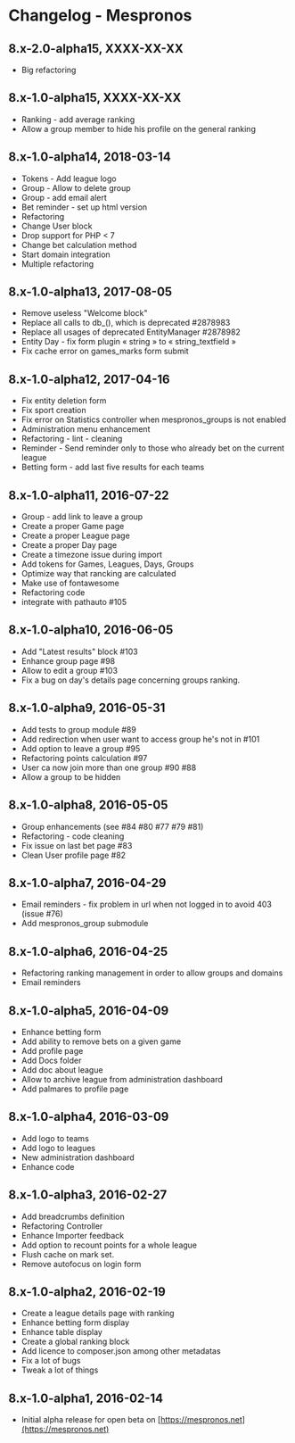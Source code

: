 # Changelog - Mespronos
## 8.x-2.0-alpha15, XXXX-XX-XX
  - Big refactoring

## 8.x-1.0-alpha15, XXXX-XX-XX
  - Ranking - add average ranking
  - Allow a group member to hide his profile on the general ranking

## 8.x-1.0-alpha14, 2018-03-14
  - Tokens - Add league logo
  - Group - Allow to delete group
  - Group - add email alert
  - Bet reminder - set up html version
  - Refactoring
  - Change User block
  - Drop support for PHP < 7
  - Change bet calculation method
  - Start domain integration
  - Multiple refactoring

## 8.x-1.0-alpha13, 2017-08-05
  - Remove useless "Welcome block"
  - Replace all calls to db_(), which is deprecated #2878983
  - Replace all usages of deprecated EntityManager #2878982
  - Entity Day - fix form plugin « string » to « string_textfield »
  - Fix cache error on games_marks form submit

## 8.x-1.0-alpha12, 2017-04-16
  - Fix entity deletion form
  - Fix sport creation
  - Fix error on Statistics controller when mespronos_groups is not enabled
  - Administration menu enhancement
  - Refactoring - lint - cleaning
  - Reminder - Send reminder only to those who already bet on the current league
  - Betting form - add last five results for each teams

## 8.x-1.0-alpha11, 2016-07-22
  - Group - add link to leave a group
  - Create a proper Game page
  - Create a proper League page
  - Create a proper Day page
  - Create a timezone issue during import
  - Add tokens for Games, Leagues, Days, Groups
  - Optimize way that rancking are calculated
  - Make use of fontawesome
  - Refactoring code
  - integrate with pathauto #105

## 8.x-1.0-alpha10, 2016-06-05
  - Add "Latest results" block #103
  - Enhance group page #98
  - Allow to edit a group #103
  - Fix a bug on day's details page concerning groups ranking.

## 8.x-1.0-alpha9, 2016-05-31
  - Add tests to group module #89
  - Add redirection when user want to access group he's not in #101
  - Add option to leave a group #95
  - Refactoring points calculation #97
  - User ca now join more than one group #90 #88
  - Allow a group to be hidden

## 8.x-1.0-alpha8, 2016-05-05
  - Group enhancements  (see #84 #80 #77 #79 #81)
  - Refactoring - code cleaning
  - Fix issue on last bet page #83
  - Clean User profile page #82

## 8.x-1.0-alpha7, 2016-04-29
  - Email reminders - fix problem in url when not logged in to avoid 403 (issue #76)
  - Add mespronos_group submodule

## 8.x-1.0-alpha6, 2016-04-25
  - Refactoring ranking management in order to allow groups and domains
  - Email reminders

## 8.x-1.0-alpha5, 2016-04-09
  - Enhance betting form
  - Add ability to remove bets on a given game
  - Add profile page
  - Add Docs folder
  - Add doc about league
  - Allow to archive league from administration dashboard
  - Add palmares to profile page

## 8.x-1.0-alpha4, 2016-03-09
  - Add logo to teams
  - Add logo to leagues
  - New administration dashboard
  - Enhance code

## 8.x-1.0-alpha3, 2016-02-27
  - Add breadcrumbs definition
  - Refactoring Controller
  - Enhance Importer feedback
  - Add option to recount points for a whole league
  - Flush cache on mark set.
  - Remove autofocus on login form

## 8.x-1.0-alpha2, 2016-02-19
  - Create a league details page with ranking
  - Enhance betting form display
  - Enhance table display
  - Create a global ranking block
  - Add licence to composer.json among other metadatas
  - Fix a lot of bugs
  - Tweak a lot of things

## 8.x-1.0-alpha1, 2016-02-14
  - Initial alpha release for open beta on [https://mespronos.net](https://mespronos.net)
